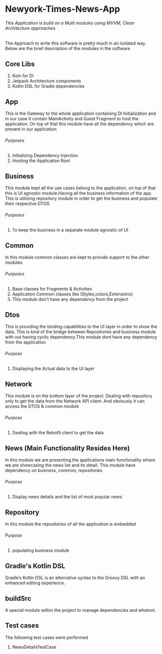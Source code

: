 # Newyork-Times-News-App

###### This Application is build on a Multi modules using MVVM, Clean Architecture approaches 

The Approach to write this software is pretty much in an isolated way. Below are the brief description of the modules in the software

## Core Libs
1. Koin for DI
2. Jetpack Architecture components
3. Kotlin DSL for Gradle dependencies

## App 
This is the Gateway to the whole application containing DI Initialization and in our case it contain MainActivity and Guest Fragment to host the application.
On top of that this module have all the dependency which are present in our application
###### Purposes
1. Initializing Dependency Injection
2. Hosting the Application Root 



## Business
This module kept all the use cases belong to the application, on top of that this is UI agnostic module.Having all the business information of the app.
This is utilizing repository module in order to get the business and populate their respective DTOS
###### Purposes
1. To keep the business in a separate module agnostic of UI


## Common
In this module common classes are kept to provide support to the other modules 
###### Purposes
1. Base classes for Fragments & Activities
2. Application Common classes like (Styles,colors,Extensions)
3. This module don't have any dependency from the project

## Dtos
This is providing the binding capabilities to the UI layer in order to show the data. This is kind of the bridge between Repositories and business module with out having cyclic dependency.This module dont have any dependency from the application
###### Purpose
1. Displaying the Actual data to the UI layer 


## Network
This module is on the bottom layer of the project. Dealing with repository only to get the data from the Network API client. And obviously it can access the DTOS & common module
###### Purpose
1. Dealing with the Retrofit client to get the data



## News (Main Functionality Resides Here)
In this module we are presenting the applications main functionality where we are showcasing the news list and its detail. This module have dependency on business, common, repositories
###### Purpose
1. Display news details and the list of most popular news




## Repository
In this module the repositories of all the application is embedded
###### Purpose
1. populating business module


## Gradle's Kotlin DSL
Gradle’s Kotlin DSL is an alternative syntax to the Groovy DSL with an enhanced editing experience.

## buildSrc 
A special module within the project to manage dependencies and whatnot.



## Test cases
The following test cases were performed
1. NewsDetailsTestCase 
